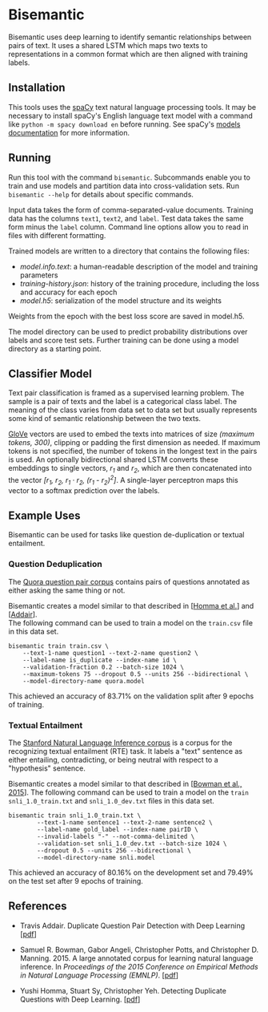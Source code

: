 # Bisemantic

Bisemantic uses deep learning to identify semantic relationships between pairs of text.
It uses a shared LSTM which maps two texts to representations in a common format which are then aligned with training
labels.


## Installation

This tools uses the [spaCy](https://spacy.io/) text natural language processing tools.
It may be necessary to install spaCy's English language text model with a command like `python -m spacy download en` 
before running.
See spaCy's [models documentation](https://spacy.io/docs/usage/models) for more information.


## Running

Run this tool with the command `bisemantic`.
Subcommands enable you to train and use models and partition data into cross-validation sets.
Run `bisemantic --help` for details about specific commands.

Input data takes the form of comma-separated-value documents.
Training data has the columns `text1`, `text2`, and `label`.
Test data takes the same form minus the `label` column.
Command line options allow you to read in files with different formatting.

Trained models are written to a directory that contains the following files:

* _model.info.text_: a human-readable description of the model and training parameters
* _training-history.json_: history of the training procedure, including the loss and accuracy for each epoch
* _model.h5_: serialization of the model structure and its weights

Weights from the epoch with the best loss score are saved in model.h5.

The model directory can be used to predict probability distributions over labels and score test sets.
Further training can be done using a model directory as a starting point.


## Classifier Model

Text pair classification is framed as a supervised learning problem.
The sample is a pair of texts and the label is a categorical class label.
The meaning of the class varies from data set to data set but usually represents some kind of semantic relationship 
between the two texts.

[GloVe](https://nlp.stanford.edu/projects/glove/) vectors are used to embed the texts into matrices of size
_(maximum tokens, 300)_, clipping or padding the first dimension as needed.
If maximum tokens is not specified, the number of tokens in the longest text in the pairs is used.
An optionally bidirectional shared LSTM converts these embeddings to single vectors,
 _r<sub>1</sub>_ and _r<sub>2</sub>_, which are then concatenated
into the vector
_[r<sub>1</sub>, r<sub>2</sub>, r<sub>1</sub> · r<sub>2</sub>, (r<sub>1</sub> - r<sub>2</sub>)<sup>2</sup>]_.
A single-layer perceptron maps this vector to a softmax prediction over the labels.


## Example Uses

Bisemantic can be used for tasks like question de-duplication or textual entailment.

### Question Deduplication

The [Quora question pair corpus](https://data.quora.com/First-Quora-Dataset-Release-Question-Pairs) contains
pairs of questions annotated as either asking the same thing or not.

Bisemantic creates a model similar to that described in \[[Homma et al.](https://web.stanford.edu/class/cs224n/reports/2748045.pdf)\]
and \[[Addair](https://web.stanford.edu/class/cs224n/reports/2759336.pdf)\].  
The following command can be used to train a model on the `train.csv` file in this data set.

    bisemantic train train.csv \
        --text-1-name question1 --text-2-name question2 \
        --label-name is_duplicate --index-name id \
        --validation-fraction 0.2 --batch-size 1024 \
        --maximum-tokens 75 --dropout 0.5 --units 256 --bidirectional \
        --model-directory-name quora.model

This achieved an accuracy of 83.71% on the validation split after 9 epochs of training. 

### Textual Entailment

The [Stanford Natural Language Inference corpus](https://nlp.stanford.edu/projects/snli/) is a corpus for the
recognizing textual entailment (RTE) task.
It labels a "text" sentence as either entailing, contradicting, or being neutral with respect to a "hypothesis"
sentence.

Bisemantic creates a model similar to that described in
\[[Bowman et al., 2015](https://nlp.stanford.edu/pubs/snli_paper.pdf)\].
The following command can be used to train a model on the `train snli_1.0_train.txt` and `snli_1.0_dev.txt` files in
this data set.

    bisemantic train snli_1.0_train.txt \
   			--text-1-name sentence1 --text-2-name sentence2 \
   			--label-name gold_label --index-name pairID \
			--invalid-labels "-" --not-comma-delimited \
			--validation-set snli_1.0_dev.txt --batch-size 1024 \
			--dropout 0.5 --units 256 --bidirectional \
			--model-directory-name snli.model

This achieved an accuracy of 80.16% on the development set and 79.49% on the test set after 9 epochs of training.


## References

* Travis Addair. Duplicate Question Pair Detection with Deep Learning
[[pdf](https://web.stanford.edu/class/cs224n/reports/2759336.pdf)]

* Samuel R. Bowman, Gabor Angeli, Christopher Potts, and Christopher D. Manning. 2015. A large annotated corpus for 
learning natural language inference. In _Proceedings of the 2015 Conference on Empirical Methods in Natural Language 
Processing (EMNLP)_. [[pdf](https://nlp.stanford.edu/pubs/snli_paper.pdf)]
 
* Yushi Homma, Stuart Sy, Christopher Yeh. Detecting Duplicate Questions with Deep Learning.
[[pdf](https://web.stanford.edu/class/cs224n/reports/2748045.pdf)]


